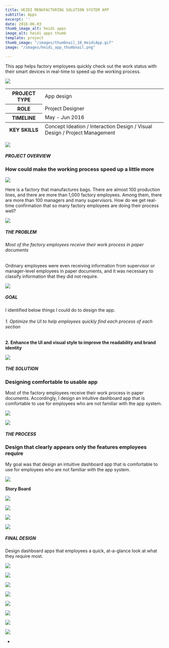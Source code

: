 ```yaml
---
title: HEIDI MENUFACTURING SOLUTION SYSTEM APP
subtitle: Apps
excerpt: ''
date: 2016-06-03
thumb_image_alt: heidi apps
image_alt: heidi apps thumb
template: project
thumb_image: "/images/thumbnail_10_HeidiApp.gif"
image: "/images/heidi_app_thumbnail.png"

---
```

This app helps factory employees quickly check out the work status with their smart devices in real-time to speed up the working process.

![](/images/empty_150.png)

<table>  
<thead>  
</thead>  
<tbody>  
<tr>  
<th>PROJECT TYPE</th>  
<td>App design</td>  
</tr>  
<tr>  
<th>ROLE</th>  
<td>Project Designer</td>  
</tr>  
<tr>  
<th>TIMELINE</th>  
<td>May - Jun 2016</td>  
</tr>  
</tbody>  
<tfoot>  
<tr>  
<th>KEY SKILLS</th>  
<td>Concept Ideation / Interaction Design / Visual Design / Project Management</td>  
</tr>  
</tfoot>  
</table>

![](/images/empty_150.png)

##### PROJECT OVERVIEW

### How could make the working process speed up a little more

![](/images/overview-1.png)

Here is a factory that manufactures bags. There are almost 100 production lines, and there are more than 1,000 factory employees. Among them, there are more than 100 managers and many supervisors. How do we get real-time confirmation that so many factory employees are doing their process well?

![](/images/empty_150.png)

##### THE PROBLEM

###### Most of the factory employees receive their work process in paper documents

Ordinary employees were even receiving information from supervisor or manager-level employees in paper documents, and it was necessary to classify information that they did not require.

![](/images/empty_150.png)

##### GOAL

I identified below things I could do to design the app.

###### 1. Optimize the UI to help employees quickly find each process of each section

**2. Enhance the UI and visual style to improve the readability and brand identity**

**![](/images/empty_150.png)**

##### THE SOLUTION

### Designing comfortable to usable app

Most of the factory employees receive their work process in paper documents. Accordingly, I design an intuitive dashboard app that is comfortable to use for employees who are not familiar with the app system.

![](/images/heidi_app_solution.png)

![](/images/empty_150.png)

##### THE PROCESS

### Design that clearly appears only the features employees require

My goal was that design an intuitive dashboard app that is comfortable to use for employees who are not familiar with the app system.

![](/images/empty_100.png)

**Story Board**

![](/images/heidi_app_process01.png)

![](/images/heidi_app_process02.png)

![](/images/heidi_app_process03.png)

![](/images/heidi_app_process04.png)

##### FINAL DESIGN

Design dashboard apps that employees a quick, at-a-glance look at what they require most.

![](/images/empty_100.png)

![](/images/final_01.gif)

![](/images/empty_100.png)

![](/images/final_02.gif)

![](/images/empty_100.png)

![](/images/final_03.gif)

![](/images/empty_100.png)

![](/images/final_04_2.gif)

* 